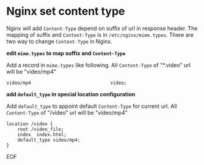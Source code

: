 # Nginx set content type
Nginx will add `Content-Type` depend on suffix of url in response header. The mapping of suffix and `Content-Type` is in
`/etc/nginx/mime.types`. There are two way to change `Content-Type` in Nginx.

**edit `mime.types` to map suffix and `Content-Type`**

Add a record in `mime.types` like following. All `Content-Type` of "*.video" url will be "video/mp4" 
```
video/mp4                             video; 
```

**add `default_type` in special location configuration**

Add `default_type` to appoint default `Content-Type` for current url. All `Content-Type` of "/video" url will be "video/mp4" 
```
location /video {
    root /video_file;
    index  index.html;
    default_type video/mp4;
}
```

EOF
